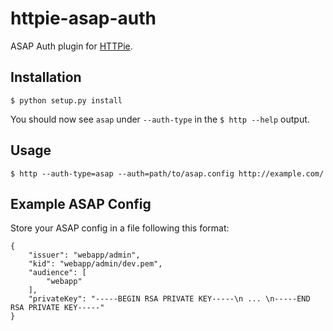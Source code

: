 httpie-asap-auth
================

ASAP Auth plugin for [HTTPie](https://httpie.org/).


Installation
------------

    $ python setup.py install


You should now see `asap` under `--auth-type` in the `$ http --help` output.


Usage
-----

    $ http --auth-type=asap --auth=path/to/asap.config http://example.com/


Example ASAP Config
-------------------

Store your ASAP config in a file following this format:

```
{
    "issuer": "webapp/admin",
    "kid": "webapp/admin/dev.pem",
    "audience": [
        "webapp"
    ],
    "privateKey": "-----BEGIN RSA PRIVATE KEY-----\n ... \n-----END RSA PRIVATE KEY-----"
}
```